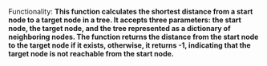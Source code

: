 Functionality: **This function calculates the shortest distance from a start node to a target node in a tree. It accepts three parameters: the start node, the target node, and the tree represented as a dictionary of neighboring nodes. The function returns the distance from the start node to the target node if it exists, otherwise, it returns -1, indicating that the target node is not reachable from the start node.**